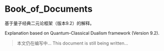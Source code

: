 # Book_of_Documents

基于量子经典二元论框架（版本9.2）的解释。

Explanation based on Quantum-Classical Dualism framework (Version 9.2).

> 本文仍在编写中...
> This document is still being written...

